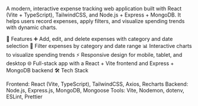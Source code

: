 A modern, interactive expense tracking web application built with React (Vite + TypeScript), TailwindCSS, and Node.js + Express + MongoDB.
It helps users record expenses, apply filters, and visualize spending trends with dynamic charts.

🚀 Features
➕ Add, edit, and delete expenses with category and date selection
🎯 Filter expenses by category and date range
📊 Interactive charts to visualize spending trends
⚡ Responsive design for mobile, tablet, and desktop
🌐 Full-stack app with a React + Vite frontend and Express + MongoDB backend
🛠️ Tech Stack

Frontend: React (Vite, TypeScript), TailwindCSS, Axios, Recharts
Backend: Node.js, Express.js, MongoDB, Mongoose
Tools: Vite, Nodemon, dotenv, ESLint, Prettier
